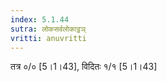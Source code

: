 ```yaml
---
index: 5.1.44
sutra: लोकसर्वलोकाट्ठञ्
vritti: anuvritti
---
```


तत्र ०/० [5।1।43], विदितः १/१ [5।1।43]
